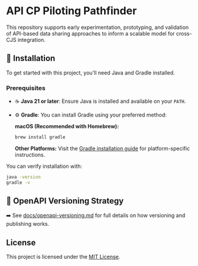 # API CP Piloting Pathfinder

This repository supports early experimentation, prototyping, and validation of API-based data sharing approaches to inform a scalable model for cross-CJS integration.

## 🚀 Installation

To get started with this project, you'll need Java and Gradle installed.

### Prerequisites

- ☕️ **Java 21 or later**: Ensure Java is installed and available on your `PATH`.
- ⚙️ **Gradle**: You can install Gradle using your preferred method:

  **macOS (Recommended with Homebrew):**
  ```bash
  brew install gradle
  ```

  **Other Platforms:**
  Visit the [Gradle installation guide](https://gradle.org/install/) for platform-specific instructions.

You can verify installation with:
```bash
java -version
gradle -v
```

## 📘 OpenAPI Versioning Strategy

➡️ See [docs/openapi-versioning.md](docs/openapi-versioning.md) for full details on how versioning and publishing works.

## License

This project is licensed under the [MIT License](LICENSE).
